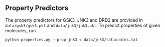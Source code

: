 ## Property Predictors
The property predictors for GSK3, JNK3 and DRD2 are provided in `data/gsk3/gsk3.pkl` and `data/jnk3/jnk3.pkl`. To predict properties of given molecules, run
```
python properties.py --prop jnk3 < data/jnk3/rationales.txt
```
